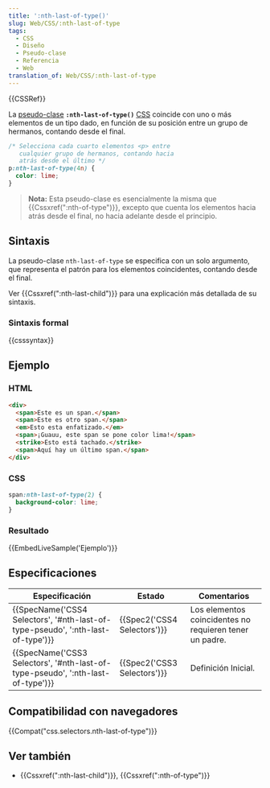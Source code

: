 ```yaml
---
title: ':nth-last-of-type()'
slug: Web/CSS/:nth-last-of-type
tags:
  - CSS
  - Diseño
  - Pseudo-clase
  - Referencia
  - Web
translation_of: Web/CSS/:nth-last-of-type
---
```

{{CSSRef}}

La [pseudo-clase](/es/docs/Web/CSS/Pseudo-classes) **`:nth-last-of-type()`** [CSS](/es/docs/Web/CSS) coincide con uno o más elementos de un tipo dado, en función de su posición entre un grupo de hermanos, contando desde el final.

```css
/* Selecciona cada cuarto elementos <p> entre
   cualquier grupo de hermanos, contando hacia
   atrás desde el último */
p:nth-last-of-type(4n) {
  color: lime;
}
```

> **Nota:** Esta pseudo-clase es esencialmente la misma que {{Cssxref(":nth-of-type")}}, excepto que cuenta los elementos hacia atrás desde el final, no hacia adelante desde el principio.

## Sintaxis

La pseudo-clase `nth-last-of-type` se especifica con un solo argumento, que representa el patrón para los elementos coincidentes, contando desde el final.

Ver {{Cssxref(":nth-last-child")}} para una explicación más detallada de su sintaxis.

### Sintaxis formal

{{csssyntax}}

## Ejemplo

### HTML

```html
<div>
  <span>Este es un span.</span>
  <span>Este es otro span.</span>
  <em>Esto esta enfatizado.</em>
  <span>¡Guauu, este span se pone color lima!</span>
  <strike>Esto está tachado.</strike>
  <span>Aquí hay un último span.</span>
</div>
```

### CSS

```css
span:nth-last-of-type(2) {
  background-color: lime;
}
```

### Resultado

{{EmbedLiveSample('Ejemplo')}}

## Especificaciones

| Especificación                                                                                           | Estado                               | Comentarios                                             |
| -------------------------------------------------------------------------------------------------------- | ------------------------------------ | ------------------------------------------------------- |
| {{SpecName('CSS4 Selectors', '#nth-last-of-type-pseudo', ':nth-last-of-type')}} | {{Spec2('CSS4 Selectors')}} | Los elementos coincidentes no requieren tener un padre. |
| {{SpecName('CSS3 Selectors', '#nth-last-of-type-pseudo', ':nth-last-of-type')}} | {{Spec2('CSS3 Selectors')}} | Definición Inicial.                                     |

## Compatibilidad con navegadores

{{Compat("css.selectors.nth-last-of-type")}}

## Ver también

- {{Cssxref(":nth-last-child")}}, {{Cssxref(":nth-of-type")}}
